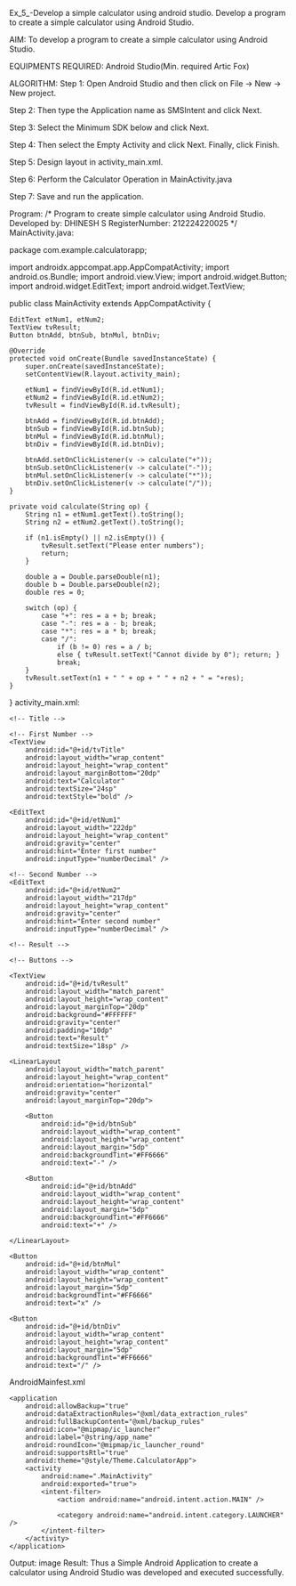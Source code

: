 Ex_5_-Develop a simple calculator using android studio.
Develop a program to create a simple calculator using Android Studio.

AIM:
To develop a program to create a simple calculator using Android Studio.

EQUIPMENTS REQUIRED:
Android Studio(Min. required Artic Fox)

ALGORITHM:
Step 1: Open Android Studio and then click on File -> New -> New project.

Step 2: Then type the Application name as SMSIntent and click Next.

Step 3: Select the Minimum SDK below and click Next.

Step 4: Then select the Empty Activity and click Next. Finally, click Finish.

Step 5: Design layout in activity_main.xml.

Step 6: Perform the Calculator Operation in MainActivity.java

Step 7: Save and run the application.

Program:
/*
Program to create simple calculator using Android Studio.
Developed by: DHINESH S
RegisterNumber: 212224220025 
*/
MainActivity.java:

package com.example.calculatorapp;

import androidx.appcompat.app.AppCompatActivity;
import android.os.Bundle;
import android.view.View;
import android.widget.Button;
import android.widget.EditText;
import android.widget.TextView;

public class MainActivity extends AppCompatActivity {

    EditText etNum1, etNum2;
    TextView tvResult;
    Button btnAdd, btnSub, btnMul, btnDiv;

    @Override
    protected void onCreate(Bundle savedInstanceState) {
        super.onCreate(savedInstanceState);
        setContentView(R.layout.activity_main);

        etNum1 = findViewById(R.id.etNum1);
        etNum2 = findViewById(R.id.etNum2);
        tvResult = findViewById(R.id.tvResult);

        btnAdd = findViewById(R.id.btnAdd);
        btnSub = findViewById(R.id.btnSub);
        btnMul = findViewById(R.id.btnMul);
        btnDiv = findViewById(R.id.btnDiv);

        btnAdd.setOnClickListener(v -> calculate("+"));
        btnSub.setOnClickListener(v -> calculate("-"));
        btnMul.setOnClickListener(v -> calculate("*"));
        btnDiv.setOnClickListener(v -> calculate("/"));
    }

    private void calculate(String op) {
        String n1 = etNum1.getText().toString();
        String n2 = etNum2.getText().toString();

        if (n1.isEmpty() || n2.isEmpty()) {
            tvResult.setText("Please enter numbers");
            return;
        }

        double a = Double.parseDouble(n1);
        double b = Double.parseDouble(n2);
        double res = 0;

        switch (op) {
            case "+": res = a + b; break;
            case "-": res = a - b; break;
            case "*": res = a * b; break;
            case "/":
                if (b != 0) res = a / b;
                else { tvResult.setText("Cannot divide by 0"); return; }
                break;
        }
        tvResult.setText(n1 + " " + op + " " + n2 + " = "+res);
    }
}
activity_main.xml:
<?xml version="1.0" encoding="utf-8"?>
<LinearLayout xmlns:android="http://schemas.android.com/apk/res/android"
    android:layout_width="match_parent"
    android:layout_height="match_parent"
    android:orientation="vertical"
    android:gravity="center"
    android:padding="16dp"
    android:background="#FFF0F5">

    <!-- Title -->

    <!-- First Number -->
    <TextView
        android:id="@+id/tvTitle"
        android:layout_width="wrap_content"
        android:layout_height="wrap_content"
        android:layout_marginBottom="20dp"
        android:text="Calculator"
        android:textSize="24sp"
        android:textStyle="bold" />

    <EditText
        android:id="@+id/etNum1"
        android:layout_width="222dp"
        android:layout_height="wrap_content"
        android:gravity="center"
        android:hint="Enter first number"
        android:inputType="numberDecimal" />

    <!-- Second Number -->
    <EditText
        android:id="@+id/etNum2"
        android:layout_width="217dp"
        android:layout_height="wrap_content"
        android:gravity="center"
        android:hint="Enter second number"
        android:inputType="numberDecimal" />

    <!-- Result -->

    <!-- Buttons -->

    <TextView
        android:id="@+id/tvResult"
        android:layout_width="match_parent"
        android:layout_height="wrap_content"
        android:layout_marginTop="20dp"
        android:background="#FFFFFF"
        android:gravity="center"
        android:padding="10dp"
        android:text="Result"
        android:textSize="18sp" />

    <LinearLayout
        android:layout_width="match_parent"
        android:layout_height="wrap_content"
        android:orientation="horizontal"
        android:gravity="center"
        android:layout_marginTop="20dp">

        <Button
            android:id="@+id/btnSub"
            android:layout_width="wrap_content"
            android:layout_height="wrap_content"
            android:layout_margin="5dp"
            android:backgroundTint="#FF6666"
            android:text="-" />

        <Button
            android:id="@+id/btnAdd"
            android:layout_width="wrap_content"
            android:layout_height="wrap_content"
            android:layout_margin="5dp"
            android:backgroundTint="#FF6666"
            android:text="+" />

    </LinearLayout>

    <Button
        android:id="@+id/btnMul"
        android:layout_width="wrap_content"
        android:layout_height="wrap_content"
        android:layout_margin="5dp"
        android:backgroundTint="#FF6666"
        android:text="x" />

    <Button
        android:id="@+id/btnDiv"
        android:layout_width="wrap_content"
        android:layout_height="wrap_content"
        android:layout_margin="5dp"
        android:backgroundTint="#FF6666"
        android:text="/" />
</LinearLayout>
AndroidMainfest.xml
<?xml version="1.0" encoding="utf-8"?>
<manifest xmlns:android="http://schemas.android.com/apk/res/android"
    xmlns:tools="http://schemas.android.com/tools">

    <application
        android:allowBackup="true"
        android:dataExtractionRules="@xml/data_extraction_rules"
        android:fullBackupContent="@xml/backup_rules"
        android:icon="@mipmap/ic_launcher"
        android:label="@string/app_name"
        android:roundIcon="@mipmap/ic_launcher_round"
        android:supportsRtl="true"
        android:theme="@style/Theme.CalculatorApp">
        <activity
            android:name=".MainActivity"
            android:exported="true">
            <intent-filter>
                <action android:name="android.intent.action.MAIN" />

                <category android:name="android.intent.category.LAUNCHER" />
            </intent-filter>
        </activity>
    </application>

</manifest>

Output:
image
Result:
Thus a Simple Android Application to create a calculator using Android Studio was developed and executed successfully.
